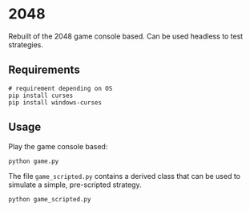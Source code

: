 # 2048
Rebuilt of the 2048 game console based. Can be used headless to test strategies.

## Requirements

```
# requirement depending on OS
pip install curses
pip install windows-curses
```

## Usage

Play the game console based:
```
python game.py
```

The file `game_scripted.py` contains a derived class that can be used to simulate a simple, pre-scripted strategy.
```
python game_scripted.py
```
